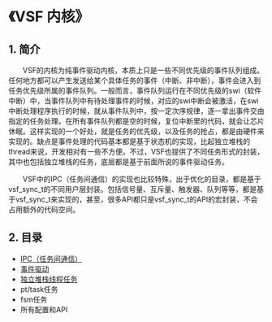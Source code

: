 # 《VSF 内核》

## 1. 简介
&emsp;&emsp;VSF的内核为纯事件驱动内核，本质上只是一些不同优先级的事件队列组成。任何地方都可以产生发送给某个具体任务的事件（中断、非中断），事件会进入到任务优先级所属的事件队列。一般而言，事件队列运行在不同优先级的swi（软件中断）中，当事件队列中有待处理事件的时候，对应的swi中断会被激活，在swi中断处理程序执行的时候，就从事件队列中，按一定次序规律，逐一拿出事件交由指定的任务处理。在所有事件队列都是空的时候，复位中断里的代码，就会让芯片休眠。这样实现的一个好处，就是任务的优先级，以及任务的抢占，都是由硬件来实现的。缺点是事件处理的代码基本都是基于状态机的实现，比起独立堆栈的thread来说，开发相对有一些不方便。不过，VSF也提供了不同任务形式的封装，其中也包括独立堆栈的任务，底层都是基于前面所说的事件驱动任务。

&emsp;&emsp;VSF中的IPC（任务间通信）的实现也比较特殊，出于优化的目录，都是基于vsf_sync_t的不同用户层封装。包括信号量、互斥量、触发器、队列等等，都是基于vsf_sync_t来实现的，甚至，很多API都只是vsf_sync_t的API的宏封装，不会占用额外的代码空间。

## 2. 目录
- [IPC（任务间通信）](ipc/README_zh.md)
- [事件驱动](eda/README_zh.md)
- [独立堆栈线程任务](thread/README_zh.md)
- pt/task任务
- fsm任务
- 所有配置和API